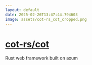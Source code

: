 ```yaml
---
layout: default
date: 2025-02-26T13:47:44.794603
image: assets/cot-rs_cot_cropped.png
---
```


# [cot-rs/cot](https://github.com/cot-rs/cot)

Rust web framework built on axum
